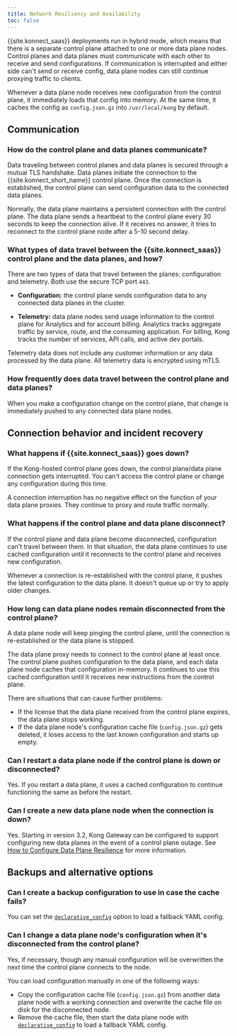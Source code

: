 ```yaml
---
title: Network Resiliency and Availability
toc: false
---
```


{{site.konnect_saas}} deployments run in hybrid mode, which means that there is
a separate control plane attached to one or more data plane nodes. Control planes and data planes
must communicate with each other to receive and send configurations. If
communication is interrupted and either side can't send or receive config, data
plane nodes can still continue proxying traffic to clients.

Whenever a data plane node receives new configuration from the control plane,
it immediately loads that config into memory. At the same time, it caches
the config as `config.json.gz` into `/usr/local/kong` by default.

## Communication

### How do the control plane and data planes communicate?

Data traveling between control planes and data planes is secured through a
mutual TLS handshake. 
Data planes initiate the connection to the {{site.konnect_short_name}} control plane.
Once the connection is established, the control plane can send configuration data to the connected data planes.

Normally, the data plane maintains a persistent connection with the control
plane. The data plane sends a heartbeat to the control plane every 30 seconds to
keep the connection alive. If it receives no answer, it tries to reconnect to the
control plane node after a 5-10 second delay.

### What types of data travel between the {{site.konnect_saas}} control plane and the data planes, and how?

There are two types of data that travel between the planes: configuration
and telemetry. Both use the secure TCP port `443`.

* **Configuration:** the control plane sends configuration data to any connected
  data planes in the cluster.

* **Telemetry:** data plane nodes send usage information to the control plane
  for Analytics and for account billing. Analytics tracks aggregate traffic by
  service, route, and the consuming application. For billing, Kong tracks the
  number of services, API calls, and active dev portals.

Telemetry data does not include any customer information or any data processed
by the data plane. All telemetry data is encrypted using mTLS.

### How frequently does data travel between the control plane and data planes?

When you make a configuration change on the control plane, that change is
immediately pushed to any connected data plane nodes.

## Connection behavior and incident recovery

### What happens if {{site.konnect_saas}} goes down?

If the Kong-hosted control plane goes down, the control plane/data plane
connection gets interrupted. You can't access the control plane or
change any configuration during this time.

A connection interruption has no negative effect on the function of your
data plane proxies. They continue to proxy and route traffic normally.

### What happens if the control plane and data plane disconnect?

If the control plane and data plane become disconnected, configuration can't
travel between them. In that situation, the data plane continues to use cached
configuration until it reconnects to the control plane and receives new
configuration.

Whenever a connection is re-established with the control plane, it pushes the latest configuration to the data plane. It doesn't queue up
or try to apply older changes.

### How long can data plane nodes remain disconnected from the control plane?

A data plane node will keep pinging the
control plane, until the connection is re-established or the data plane
is stopped.

The data plane proxy needs to connect to the control plane at least once.
The control plane pushes configuration to the data plane, and each data plane
node caches that configuration in-memory. It continues to use this cached
configuration until it receives new instructions from the control plane.

There are situations that can cause further problems:
* If the license that the data plane received from the control plane expires,
the data plane stops working.
* If the data plane node's configuration cache file (`config.json.gz`)
gets deleted, it loses access to the last known configuration and starts
up empty.

### Can I restart a data plane node if the control plane is down or disconnected?

Yes. If you restart a data plane, it uses a cached configuration to continue
functioning the same as before the restart.

### Can I create a new data plane node when the connection is down?

Yes. Starting in version 3.2, Kong Gateway can be configured to support configuring new data planes in the event of a control plane outage. See [How to Configure Data Plane Resilience](/gateway/latest/kong-enterprise/cp-outage-handling/) for more information. 

## Backups and alternative options

### Can I create a backup configuration to use in case the cache fails?

You can set the [`declarative_config`](/gateway/latest/reference/configuration/#declarative_config)
option to load a fallback YAML config.

### Can I change a data plane node's configuration when it's disconnected from the control plane?

Yes, if necessary, though any manual configuration will be overwritten the next
time the control plane connects to the node.

You can load configuration manually in one of the following ways:
* Copy the configuration cache file (`config.json.gz`) from another data
plane node with a working connection and overwrite the cache file on disk
for the disconnected node.
* Remove the cache file, then start the data plane node with
[`declarative_config`](/gateway/latest/reference/configuration/#declarative_config)
 to load a fallback YAML config.
